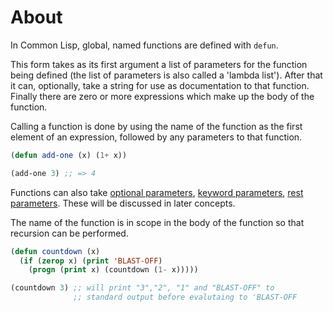 # About

In Common Lisp, global, named functions are defined with `defun`.

This form takes as its first argument a list of parameters for the function being defined (the list of parameters is also called a 'lambda list').
After that it can, optionally, take a string for use as documentation to that function.
Finally there are zero or more expressions which make up the body of the function.

Calling a function is done by using the name of the function as the first element of an expression, followed by any parameters to that function.

```lisp
(defun add-one (x) (1+ x))

(add-one 3) ;; => 4
```

Functions can also take [optional parameters][concept-optional-parameters], [keyword parameters][concept-keyword-parameters], [rest parameters][concept-rest-parameters].
These will be discussed in later concepts.

The name of the function is in scope in the body of the function so that recursion can be performed.

```lisp
(defun countdown (x)
  (if (zerop x) (print 'BLAST-OFF)
    (progn (print x) (countdown (1- x)))))

(countdown 3) ;; will print "3","2", "1" and "BLAST-OFF" to
              ;; standard output before evalutaing to 'BLAST-OFF
```

[concept-optional-parameters]: /tracks/common-lisp/concepts/optional-parameters
[concept-keyword-parameters]: /tracks/common-lisp/concepts/keyword-parameters
[concept-rest-parameters]: /tracks/common-lisp/concepts/rest-parameters
